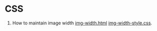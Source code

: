 # CSS
1. How to maintain image width [img-width.html](https://github.com/emon9X/all-learning-projects/blob/main/CSS/img-width.html) [img-width-style.css](https://github.com/emon9X/all-learning-projects/blob/main/CSS/img-width-style.css).
